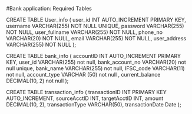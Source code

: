 #Bank application: Required Tables


CREATE TABLE User_info (
    user_id INT AUTO_INCREMENT PRIMARY KEY,
    username VARCHAR(255) NOT NULL UNIQUE,
    password VARCHAR(255) NOT NULL,
    user_fullname VARCHAR(255) NOT NULL,
    phone_no VARCHAR(20) NOT NULL,
    email VARCHAR(255) NOT NULL,
    user_address VARCHAR(255) NOT NULL
);

CREATE TABLE bank_info (
    accountID INT AUTO_INCREMENT PRIMARY KEY,
    user_id VARCHAR(255) not null,
    bank_account_no VARCHAR(20) not null unique,
    bank_name VARCHAR(255) not null,
    IFSC_code VARCHAR(11) not null,
    account_type VARCHAR (50) not null ,
    current_balance DECIMAL(10, 2) not null 
    );
    
CREATE TABLE transaction_info (
    transactionID INT PRIMARY KEY AUTO_INCREMENT,
    sourceAcctID INT,
    targetAcctID INT,
    amount DECIMAL(10, 2),
    transactionType VARCHAR(50),
    transactionDate Date
);
 

